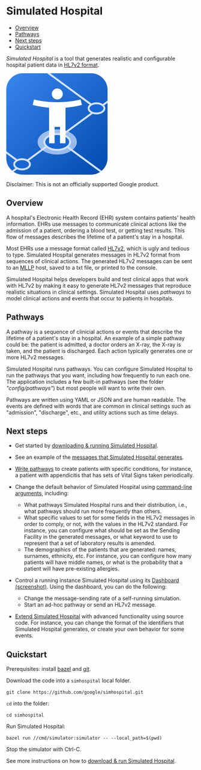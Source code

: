 # Simulated Hospital



-   [Overview](#overview)
-   [Pathways](#pathways)
-   [Next steps](#next-steps)
-   [Quickstart](#quickstart)

*Simulated Hospital* is a tool that generates realistic and configurable
hospital patient data in
[HL7v2 format](https://www.hl7.org/implement/standards/product_brief.cfm?product_id=185).

![Simulated Hospital Logo](./docs/images/simhospital_small.png)

Disclaimer: This is not an officially supported Google product.

## Overview

A hospital's Electronic Health Record (EHR) system contains patients' health
information. EHRs use messages to communicate clinical actions like the
admission of a patient, ordering a blood test, or getting test results. This
flow of messages describes the lifetime of a patient's stay in a hospital.

Most EHRs use a message format called
[HL7v2](https://www.hl7.org/implement/standards/product_brief.cfm?product_id=185),
which is ugly and tedious to type. Simulated Hospital generates messages in
HL7v2 format from sequences of clinical actions. The generated HL7v2 messages
can be sent to an
[MLLP](https://www.hl7.org/implement/standards/product_brief.cfm?product_id=55)
host, saved to a txt file, or printed to the console.

Simulated Hospital helps developers build and test clinical apps that work with
HL7v2 by making it easy to generate HL7v2 messages that reproduce realistic
situations in clinical settings. Simulated Hospital uses *pathways* to model
clinical actions and events that occur to patients in hospitals.

## Pathways

A pathway is a sequence of clinicial actions or events that describe the
lifetime of a patient's stay in a hospital. An example of a simple pathway could
be: the patient is admitted, a doctor orders an X-ray, the X-ray is taken, and
the patient is discharged. Each action typically generates one or more HL7v2
messages.

Simulated Hospital runs pathways. You can configure Simulated Hospital to run
the pathways that you want, including how frequently to run each one. The
application includes a few built-in pathways (see the folder
_"config/pathways"_) but most people will want to write their own.

Pathways are written using YAML or JSON and are human readable. The events are
defined with words that are common in clinical settings such as "admission",
"discharge", etc., and utility actions such as time delays.

## Next steps

*   Get started by [downloading & running Simulated Hospital](./docs/get-started.md).

*   See an example of the
    [messages that Simulated Hospital generates](./docs/sample.md).

*   [Write pathways](./docs/write-pathways.md) to create patients with specific
    conditions, for instance, a patient with appendicitis that has sets of Vital
    Signs taken periodically.

*   Change the default behavior of Simulated Hospital using
    [command-line arguments](./docs/arguments.md), including:

    *   What pathways Simulated Hospital runs and their distribution, i.e., what
        pathways should run more frequently than others.
    *   What specific values to set for some fields in the HL7v2 messages in
        order to comply, or not, with the values in the HL7v2 standard. For
        instance, you can configure what should be set as the Sending Facility
        in the generated messages, or what keyword to use to represent that a
        set of laboratory results is amended.
    *   The demographics of the patients that are generated: names, surnames,
        ethnicity, etc. For instance, you can configure how many patients will
        have middle names, or what is the probability that a patient will have
        pre-existing allergies.

*   Control a running instance Simulated Hospital using its
    [Dashboard](./docs/dashboard.md) [(screenshot)](./docs/images/control-panel.png).
    Using the dashboard, you can do the following:

    *   Change the message-sending rate of a self-running simulation.
    *   Start an ad-hoc pathway or send an HL7v2 message.

*   [Extend Simulated Hospital](./docs/extend-sh.md) with advanced functionality
    using source code. For instance, you can change the format of the
    identifiers that Simulated Hospital generates, or create your own behavior
    for some events.

## Quickstart

Prerequisites: install [bazel](https://bazel.build/) and
[git](https://git-scm.com/downloads).

Download the code into a `simhospital` local folder.

```shell
git clone https://github.com/google/simhospital.git
```

`cd` into the folder:

```shell
cd simhospital
```

Run Simulated Hospital:

```shell
bazel run //cmd/simulator:simulator -- --local_path=$(pwd)
```

Stop the simulator with Ctrl-C.

See more instructions on how to
[download & run Simulated Hospital](./docs/get-started.md).
